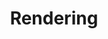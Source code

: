 ---
title: "Rendering"
layout: "iframe-fullpage"
url: "/rendering-techniques"
summary: "Rendering techniques"
iframe: "https://rendering-techniques.learn-computer-graphics.com/"
hideFooter: true
---